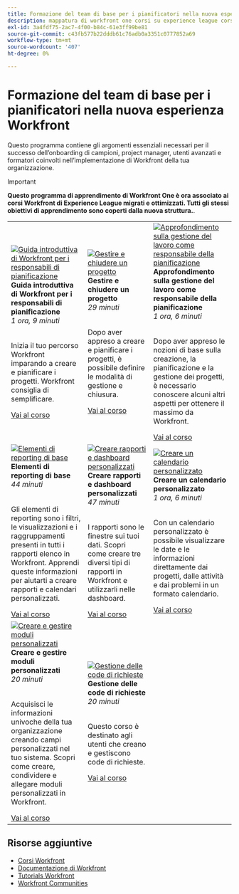 ```yaml
---
title: Formazione del team di base per i pianificatori nella nuova esperienza Workfront
description: mappatura di workfront one corsi su experience league corsi
exl-id: 3a4fdf75-2ac7-4f00-b84c-61e3ff99be81
source-git-commit: c43fb577b22dddb61c76adb0a3351c0777852a69
workflow-type: tm+mt
source-wordcount: '407'
ht-degree: 0%

---
```


# Formazione del team di base per i pianificatori nella nuova esperienza Workfront

Questo programma contiene gli argomenti essenziali necessari per il successo dell’onboarding di campioni, project manager, utenti avanzati e formatori coinvolti nell’implementazione di Workfront della tua organizzazione.

>[!IMPORTANT]
>
>**Questo programma di apprendimento di Workfront One è ora associato ai corsi Workfront di Experience League migrati e ottimizzati.  Tutti gli stessi obiettivi di apprendimento sono coperti dalla nuova struttura.**.

<table>
  <tr>
   <td>
      <a href="https://experienceleague.adobe.com/?recommended=Workfront-U-1-2022.1.planners">
      <img alt="Guida introduttiva di Workfront per i responsabili di pianificazione" src="https://cdn.experienceleague.adobe.com/thumb/get-started-with-workfront-for-planners.png"/>
      </a>
      <div>
         <strong>Guida introduttiva di Workfront per i responsabili di pianificazione</strong></a>         
         <br/><em>1 ora, 9 minuti</em>
      </div>
      <p>
        <br/>
         Inizia il tuo percorso Workfront imparando a creare e pianificare i progetti. Workfront consiglia di semplificare.
      </p>
      <a  rel="noreferrer" target="_blank" href="https://experienceleague.adobe.com/?recommended=Workfront-U-1-2022.1.planners" class="spectrum-Button spectrum-Button--primary spectrum-Button--sizeM">
      <span class="spectrum-Button-label has-no-wrap has-text-weight-bold">Vai al corso</span>
      </a>
   </td>   
   <td>
      <a href="https://experienceleague.adobe.com/?recommended=Workfront-U-1-2022.2.planners">
      <img alt="Gestire e chiudere un progetto" src="https://cdn.experienceleague.adobe.com/thumb/manage-and-close-a-project.png"/>
      </a>
      <div>
         <strong>Gestire e chiudere un progetto</strong></a>         
         <br/><em>29 minuti</em>
      </div>
      <p>
        <br/>
         Dopo aver appreso a creare e pianificare i progetti, è possibile definire le modalità di gestione e chiusura.
      </p>
      <a  rel="noreferrer" target="_blank" href="https://experienceleague.adobe.com/?recommended=Workfront-U-1-2022.2.planners" class="spectrum-Button spectrum-Button--primary spectrum-Button--sizeM">
      <span class="spectrum-Button-label has-no-wrap has-text-weight-bold">Vai al corso</span>
      </a>
   </td>
    <td>
      <a href="https://experienceleague.adobe.com/?recommended=Workfront-U-1-2022.3.planners">
      <img alt="Approfondimento sulla gestione del lavoro come responsabile della pianificazione" src="https://cdn.experienceleague.adobe.com/thumb/create-a-custom-calendar.png"/>
      </a>
      <div>
         <strong>Approfondimento sulla gestione del lavoro come responsabile della pianificazione</strong></a>         
         <br/><em>1 ora, 6 minuti</em>
      </div>
      <p>
        <br/>
         Dopo aver appreso le nozioni di base sulla creazione, la pianificazione e la gestione dei progetti, è necessario conoscere alcuni altri aspetti per ottenere il massimo da Workfront.
      </p>
      <a  rel="noreferrer" target="_blank" href="https://experienceleague.adobe.com/?recommended=Workfront-U-1-2022.3.planners" class="spectrum-Button spectrum-Button--primary spectrum-Button--sizeM">
      <span class="spectrum-Button-label has-no-wrap has-text-weight-bold">Vai al corso</span>
      </a>
   </td>
  </tr>
  <tr>
   <td>
      <a href="https://experienceleague.adobe.com/?recommended=Workfront-U-1-2022.1.reporting">
      <img alt="Elementi di reporting di base" src="https://cdn.experienceleague.adobe.com/thumb/basic-reporting-elements.png"/>
      </a>
      <div>
         <strong>Elementi di reporting di base</strong></a>         
         <br/><em>44 minuti</em>
      </div>
      <p>
        <br/>
         Gli elementi di reporting sono i filtri, le visualizzazioni e i raggruppamenti presenti in tutti i rapporti elenco in Workfront. Apprendi queste informazioni per aiutarti a creare rapporti e calendari personalizzati.
      </p>
      <a  rel="noreferrer" target="_blank" href="https://experienceleague.adobe.com/?recommended=Workfront-U-1-2022.1.reporting" class="spectrum-Button spectrum-Button--primary spectrum-Button--sizeM">
      <span class="spectrum-Button-label has-no-wrap has-text-weight-bold">Vai al corso</span>
      </a>
   </td>   
   <td>
      <a href="https://experienceleague.adobe.com/?recommended=Workfront-U-1-2022.3.reporting">
      <img alt="Creare rapporti e dashboard personalizzati" src="https://cdn.experienceleague.adobe.com/thumb/basic-reporting-elements.png"/>
      </a>
      <div>
         <strong>Creare rapporti e dashboard personalizzati</strong></a>         
         <br/><em>47 minuti</em>
      </div>
      <p>
        <br/>
         I rapporti sono le finestre sui tuoi dati. Scopri come creare tre diversi tipi di rapporti in Workfront e utilizzarli nelle dashboard.
      </p>
      <a  rel="noreferrer" target="_blank" href="https://experienceleague.adobe.com/?recommended=Workfront-U-1-2022.3.reporting" class="spectrum-Button spectrum-Button--primary spectrum-Button--sizeM">
      <span class="spectrum-Button-label has-no-wrap has-text-weight-bold">Vai al corso</span>
      </a>
   </td>
    <td>
      <a href="https://experienceleague.adobe.com/?recommended=Workfront-U-1-2022.4.reporting">
      <img alt="Creare un calendario personalizzato" src="https://cdn.experienceleague.adobe.com/thumb/create-a-custom-calendar.png"/>
      </a>
      <div>
         <strong>Creare un calendario personalizzato</strong></a>         
         <br/><em>1 ora, 6 minuti</em>
      </div>
      <p>
        <br/>
         Con un calendario personalizzato è possibile visualizzare le date e le informazioni direttamente dai progetti, dalle attività e dai problemi in un formato calendario.
      </p>
      <a  rel="noreferrer" target="_blank" href="https://experienceleague.adobe.com/?recommended=Workfront-U-1-2022.4.reporting" class="spectrum-Button spectrum-Button--primary spectrum-Button--sizeM">
      <span class="spectrum-Button-label has-no-wrap has-text-weight-bold">Vai al corso</span>
      </a>
   </td>
  </tr>
  <tr>
   <td>
      <a href="https://experienceleague.adobe.com/?recommended=Workfront-A-1-2022.1.customforms">
      <img alt="Creare e gestire moduli personalizzati" src="https://cdn.experienceleague.adobe.com/thumb/create-and-manage-custom-forms.png"/>
      </a>
      <div>
         <strong>Creare e gestire moduli personalizzati</strong></a>         
         <br/><em>20 minuti</em>
      </div>
      <p>
        <br/>
        Acquisisci le informazioni univoche della tua organizzazione creando campi personalizzati nel tuo sistema. Scopri come creare, condividere e allegare moduli personalizzati in Workfront.
      </p>
      <a  rel="noreferrer" target="_blank" href="https://experienceleague.adobe.com/?recommended=Workfront-A-1-2022.1.customforms" class="spectrum-Button spectrum-Button--primary spectrum-Button--sizeM">
      <span class="spectrum-Button-label has-no-wrap has-text-weight-bold">Vai al corso</span>
      </a>
   </td>   
   <td>
      <a href="https://experienceleague.adobe.com/?recommended=Workfront-U-1-2022.1.request-queues">
      <img alt="Gestione delle code di richieste" src="https://cdn.experienceleague.adobe.com/thumb/request-queue-management.png"/>
      </a>
      <div>
         <strong>Gestione delle code di richieste</strong></a>         
         <br/><em>20 minuti</em>
      </div>
      <p>
        <br/>
         Questo corso è destinato agli utenti che creano e gestiscono code di richieste.
      </p>
      <a  rel="noreferrer" target="_blank" href="https://experienceleague.adobe.com/?recommended=Workfront-U-1-2022.1.request-queues" class="spectrum-Button spectrum-Button--primary spectrum-Button--sizeM">
      <span class="spectrum-Button-label has-no-wrap has-text-weight-bold">Vai al corso</span>
      </a>
   </td>
  </tr>     
</table>

## Risorse aggiuntive

* [Corsi Workfront](https://experienceleague.adobe.com/?lang=en&amp;Solution=Workfront#courses)
* [Documentazione di Workfront](https://experienceleague.adobe.com/docs/workfront.html)
* [Tutorials Workfront](https://experienceleague.adobe.com/docs/workfront-learn/tutorials-workfront/home.html)
* [Workfront Communities](https://experienceleaguecommunities.adobe.com/t5/workfront/ct-p/workfront)
